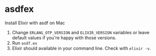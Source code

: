 # asdfex
Install Elixir with asdf on Mac
1. Change `ERLANG_OTP_VERSION` and `ELIXIR_VERSION` variables or leave default values if you're happy with those versions.
2. Run `asdf.ex`
3. Elixir should available in your command line. Check with `elixir -v`.
